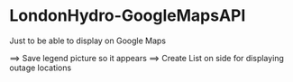 # LondonHydro-GoogleMapsAPI
Just to be able to display on Google Maps


==> Save legend picture so it appears
==> Create List on side for displaying outage locations

